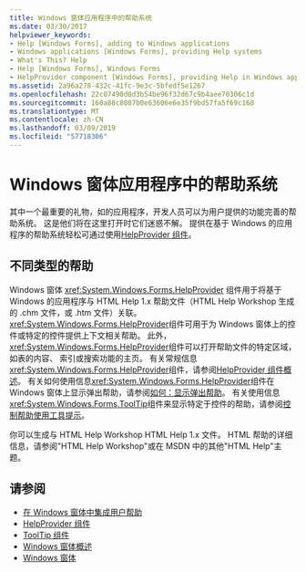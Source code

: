 ```yaml
---
title: Windows 窗体应用程序中的帮助系统
ms.date: 03/30/2017
helpviewer_keywords:
- Help [Windows Forms], adding to Windows applications
- Windows applications [Windows Forms], providing Help systems
- What's This? Help
- Help [Windows Forms], Windows Forms
- HelpProvider component [Windows Forms], providing Help in Windows applications
ms.assetid: 2a96a278-432c-41fc-9e3c-5bfedf5e1267
ms.openlocfilehash: 22c07490d0d3b54be96f32d67c9b4aee70306c1d
ms.sourcegitcommit: 160a88c8087b0e63606e6e35f9bd57fa5f69c168
ms.translationtype: MT
ms.contentlocale: zh-CN
ms.lasthandoff: 03/09/2019
ms.locfileid: "57718306"
---
```

# <a name="help-systems-in-windows-forms-applications"></a>Windows 窗体应用程序中的帮助系统
其中一个最重要的礼物，如的应用程序，开发人员可以为用户提供的功能完善的帮助系统。 这是他们将在这里打开时它们迷惑不解。 提供在基于 Windows 的应用程序的帮助系统轻松可通过使用[HelpProvider 组件](../controls/helpprovider-component-windows-forms.md)。  
  
## <a name="different-types-of-help"></a>不同类型的帮助  
 Windows 窗体 <xref:System.Windows.Forms.HelpProvider> 组件用于将基于 Windows 的应用程序与 HTML Help 1.x 帮助文件（HTML Help Workshop 生成的 .chm 文件，或 .htm 文件）关联。 <xref:System.Windows.Forms.HelpProvider>组件可用于为 Windows 窗体上的控件或特定的控件提供上下文相关帮助。 此外，<xref:System.Windows.Forms.HelpProvider>组件可以打开帮助文件的特定区域，如表的内容、 索引或搜索功能的主页。 有关常规信息<xref:System.Windows.Forms.HelpProvider>组件，请参阅[HelpProvider 组件概述](../controls/helpprovider-component-overview-windows-forms.md)。 有关如何使用信息<xref:System.Windows.Forms.HelpProvider>组件在 Windows 窗体上显示弹出帮助，请参阅[如何：显示弹出帮助](how-to-display-pop-up-help.md)。 有关使用信息<xref:System.Windows.Forms.ToolTip>组件来显示特定于控件的帮助，请参阅[控制帮助使用工具提示](control-help-using-tooltips.md)。  
  
 你可以生成与 HTML Help Workshop HTML Help 1.x 文件。 HTML 帮助的详细信息，请参阅"HTML Help Workshop"或在 MSDN 中的其他"HTML Help"主题。  
  
## <a name="see-also"></a>请参阅
- [在 Windows 窗体中集成用户帮助](integrating-user-help-in-windows-forms.md)
- [HelpProvider 组件](../controls/helpprovider-component-windows-forms.md)
- [ToolTip 组件](../controls/tooltip-component-windows-forms.md)
- [Windows 窗体概述](../windows-forms-overview.md)
- [Windows 窗体](../index.md)
